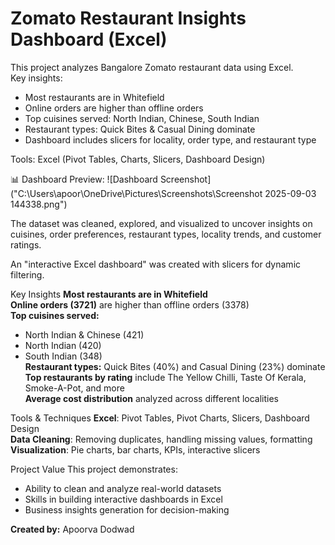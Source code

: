 # Zomato Restaurant Insights Dashboard (Excel)

This project analyzes Bangalore Zomato restaurant data using Excel.  
Key insights:
- Most restaurants are in Whitefield
- Online orders are higher than offline orders
- Top cuisines served: North Indian, Chinese, South Indian
- Restaurant types: Quick Bites & Casual Dining dominate
- Dashboard includes slicers for locality, order type, and restaurant type

Tools: Excel (Pivot Tables, Charts, Slicers, Dashboard Design)

📊 Dashboard Preview:
![Dashboard Screenshot]("C:\Users\apoor\OneDrive\Pictures\Screenshots\Screenshot 2025-09-03 144338.png")

The dataset was cleaned, explored, and visualized to uncover insights on cuisines, order preferences, restaurant types, locality trends, and customer ratings.  

An "interactive Excel dashboard" was created with slicers for dynamic filtering.

Key Insights
**Most restaurants are in Whitefield**  
**Online orders (3721)** are higher than offline orders (3378)  
**Top cuisines served:**  
  - North Indian & Chinese (421)  
  - North Indian (420)  
  - South Indian (348)  
**Restaurant types:** Quick Bites (40%) and Casual Dining (23%) dominate
**Top restaurants by rating** include The Yellow Chilli, Taste Of Kerala, Smoke-A-Pot, and more  
**Average cost distribution** analyzed across different localities  

Tools & Techniques
 **Excel**: Pivot Tables, Pivot Charts, Slicers, Dashboard Design  
 **Data Cleaning**: Removing duplicates, handling missing values, formatting  
 **Visualization**: Pie charts, bar charts, KPIs, interactive slicers  
 
Project Value
This project demonstrates:  
- Ability to clean and analyze real-world datasets  
- Skills in building interactive dashboards in Excel  
- Business insights generation for decision-making  

 **Created by:** Apoorva Dodwad  
